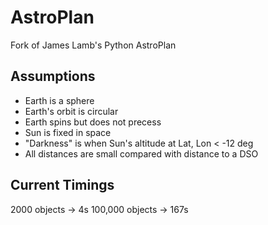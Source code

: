 # AstroPlan
Fork of James Lamb's Python AstroPlan


## Assumptions

- Earth is a sphere
- Earth's orbit is circular
- Earth spins but does not precess
- Sun is fixed in space
- "Darkness" is when Sun's altitude at Lat, Lon < -12 deg
- All distances are small compared with distance to a DSO

## Current Timings
2000 objects -> 4s
100,000 objects -> 167s

